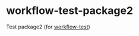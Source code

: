 # workflow-test-package2
Test package2 (for [workflow-test](https://github.com/foundy/workflow-test))